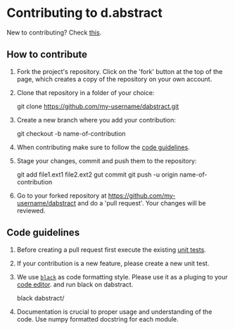 # Contributing to d.abstract

New to contributing? Check [this](https://egghead.io/courses/how-to-contribute-to-an-open-source-project-on-github).

## How to contribute
1. Fork the project's repository. Click on the 'fork' button at the top of the page, which creates a copy of the repository on your own account. 
2. Clone that repository in a folder of your choice:
    
    git clone https://github.com/my-username/dabstract.git

3. Create a new branch where you add your contribution:
    
    git checkout -b name-of-contribution
    
4. When contributing make sure to follow the [code guidelines](#code-guidelines).

5. Stage your changes, commit and push them to the repository:
   
   git add file1.ext1 file2.ext2
   gut commit
   git push -u origin name-of-contribution

6. Go to your forked repository at https://github.com/my-username/dabstract and do a 'pull request'. 
   Your changes will be reviewed. 
   
## Code guidelines
1. Before creating a pull request first execute the existing [unit tests](tests/README.md). 
2. If your contribution is a new feature, please create a new unit test. 
3. We use [`black`](https://black.readthedocs.io/en/stable/) as code formatting style. Please use it as a pluging to your [code editor](https://black.readthedocs.io/en/stable/editor_integration.html).
   and run black on dabstract.
   
    black dabstract/
4. Documentation is crucial to proper usage and understanding of the code. Use numpy formatted docstring for each module. 
